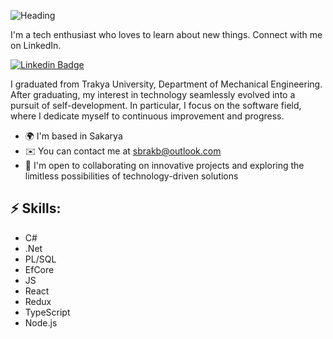 ![Heading](https://github.com/sbrakb/sbrakb/assets/79760891/b924d9e8-314f-4988-b656-4f3b3237ddd1)


<!-- You can create your own header images using Canva, it has a lot of templates. If you do, use the following link https://www.canva.com/join/celeriac-tread-jellyfish -->
I'm a tech enthusiast who loves to learn about new things. Connect with me on LinkedIn.


[![Linkedin Badge](https://img.shields.io/badge/-LinkedIn-blue?style=flat-square&logo=Linkedin&logoColor=white&link=https://www.linkedin.com/in/jayraj-roshan/)](https://www.linkedin.com/in/sbrakb/)


I graduated from Trakya University, Department of Mechanical Engineering. After graduating, my interest in technology seamlessly evolved into a pursuit of self-development. In particular, I focus on the software field, where I dedicate myself to continuous improvement and progress.

* 🌍  I'm based in Sakarya
* ✉️  You can contact me at [sbrakb@outlook.com](mailto:sbrakb@outlook.com)
* 🤝  I'm open to collaborating on innovative projects and exploring the limitless possibilities of technology-driven solutions

## ⚡ Skills:
- C#
- .Net
- PL/SQL
- EfCore
- JS
- React
- Redux
- TypeScript
- Node.js
  
